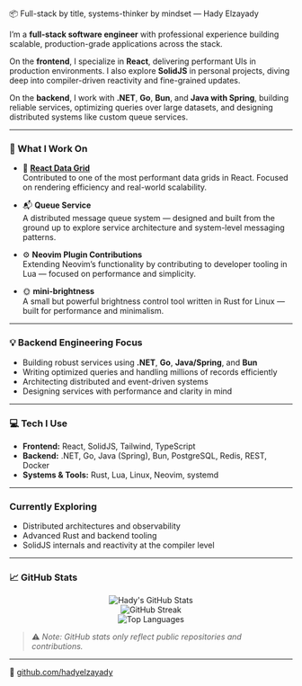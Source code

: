 📦 Full-stack by title, systems-thinker by mindset — Hady Elzayady

I’m a **full-stack software engineer** with professional experience building scalable, production-grade applications across the stack.

On the **frontend**, I specialize in **React**, delivering performant UIs in production environments. I also explore **SolidJS** in personal projects, diving deep into compiler-driven reactivity and fine-grained updates.

On the **backend**, I work with **.NET**, **Go**, **Bun**, and **Java with Spring**, building reliable services, optimizing queries over large datasets, and designing distributed systems like custom queue services.

---

### 🔧 What I Work On

- 🧮 **[React Data Grid](https://github.com/adazzle/react-data-grid)**  
  Contributed to one of the most performant data grids in React. Focused on rendering efficiency and real-world scalability.

- 📬 **Queue Service**  
  A distributed message queue system — designed and built from the ground up to explore service architecture and system-level messaging patterns.

- ⚙️ **Neovim Plugin Contributions**  
  Extending Neovim’s functionality by contributing to developer tooling in Lua — focused on performance and simplicity.

- 🌞 **mini-brightness**  
  A small but powerful brightness control tool written in Rust for Linux — built for performance and minimalism.

---

### 💡 Backend Engineering Focus

- Building robust services using **.NET**, **Go**, **Java/Spring**, and **Bun**  
- Writing optimized queries and handling millions of records efficiently  
- Architecting distributed and event-driven systems  
- Designing services with performance and clarity in mind

---

### 💻 Tech I Use

- **Frontend:** React, SolidJS, Tailwind, TypeScript  
- **Backend:** .NET, Go, Java (Spring), Bun, PostgreSQL, Redis, REST, Docker  
- **Systems & Tools:** Rust, Lua, Linux, Neovim, systemd

---

### Currently Exploring

- Distributed architectures and observability  
- Advanced Rust and backend tooling  
- SolidJS internals and reactivity at the compiler level

---

### 📈 GitHub Stats

<p align="center">
  <img src="https://github-readme-stats.vercel.app/api?username=hadyelzayady&show_icons=true&theme=tokyonight" alt="Hady's GitHub Stats" />
  <br />
  <img src="https://streak-stats.demolab.com?user=hadyelzayady&theme=tokyonight" alt="GitHub Streak" />
  <br />
  <img src="https://github-readme-stats.vercel.app/api/top-langs/?username=hadyelzayady&layout=compact&theme=tokyonight" alt="Top Languages" />
</p>

> ⚠️ _Note: GitHub stats only reflect public repositories and contributions._

---

🔗 [github.com/hadyelzayady](https://github.com/hadyelzayady)